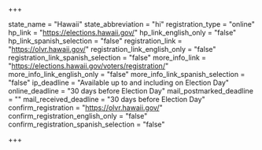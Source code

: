 +++

state_name = "Hawaii"
state_abbreviation = "hi"
registration_type = "online"
hp_link = "https://elections.hawaii.gov/"
hp_link_english_only = "false"
hp_link_spanish_selection = "false"
registration_link = "https://olvr.hawaii.gov/"
registration_link_english_only = "false"
registration_link_spanish_selection = "false"
more_info_link = "https://elections.hawaii.gov/voters/registration/"
more_info_link_english_only = "false"
more_info_link_spanish_selection = "false"
ip_deadline = "Available up to and including on Election Day"
online_deadline = "30 days before Election Day"
mail_postmarked_deadline = ""
mail_received_deadline = "30 days before Election Day"
confirm_registration = "https://olvr.hawaii.gov/"
confirm_registration_english_only = "false"
confirm_registration_spanish_selection = "false"

+++